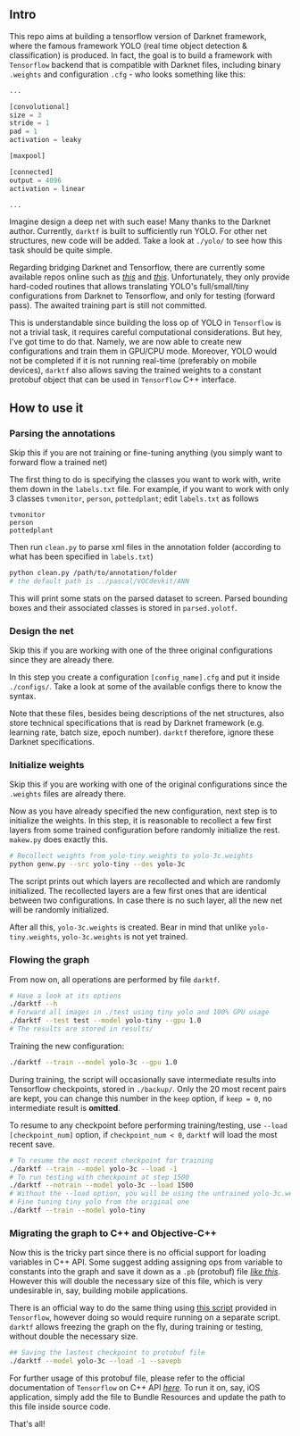 ## Intro

This repo aims at building a tensorflow version of Darknet framework, where the famous framework YOLO (real time object detection & classification) is produced. In fact, the goal is to build a framework with `Tensorflow` backend that is compatible with Darknet files, including binary `.weights` and configuration `.cfg` - who looks something like this:


```python
...

[convolutional]
size = 3
stride = 1
pad = 1
activation = leaky

[maxpool]

[connected]
output = 4096
activation = linear

...
```

Imagine design a deep net with such ease! Many thanks to the Darknet author. Currently, `darktf` is built to sufficiently run YOLO. For other net structures, new code will be added. Take a look at `./yolo/` to see how this task should be quite simple.

Regarding bridging Darknet and Tensorflow, there are currently some available repos online such as [_this_](https://github.com/sunshineatnoon/Darknet.keras) and [_this_](https://github.com/gliese581gg/YOLO_tensorflow). Unfortunately, they only provide hard-coded routines that allows translating YOLO's full/small/tiny configurations from Darknet to Tensorflow, and only for testing (forward pass). The awaited training part is still not committed.

This is understandable since building the loss op of YOLO in `Tensorflow` is not a trivial task, it requires careful computational considerations. But hey, I've got time to do that. Namely, we are now able to create new configurations and train them in GPU/CPU mode. Moreover, YOLO would not be completed if it is not running real-time (preferably on mobile devices), `darktf` also allows saving the trained weights to a constant protobuf object that can be used in `Tensorflow` C++ interface.


## How to use it

### Parsing the annotations

Skip this if you are not training or fine-tuning anything (you simply want to forward flow a trained net)

The first thing to do is specifying the classes you want to work with, write them down in the `labels.txt` file. For example, if you want to work with only 3 classes `tvmonitor`, `person`, `pottedplant`; edit `labels.txt` as follows

```
tvmonitor
person
pottedplant
```

Then run `clean.py` to parse xml files in the annotation folder (according to what has been specified in `labels.txt`)

```bash
python clean.py /path/to/annotation/folder
# the default path is ../pascal/VOCdevkit/ANN
```

This will print some stats on the parsed dataset to screen. Parsed bounding boxes and their associated classes is stored in `parsed.yolotf`.

### Design the net

Skip this if you are working with one of the three original configurations since they are already there.

In this step you create a configuration `[config_name].cfg` and put it inside `./configs/`. Take a look at some of the available configs there to know the syntax.

Note that these files, besides being descriptions of the net structures, also store technical specifications that is read by Darknet framework (e.g. learning rate, batch size, epoch number). `darktf` therefore, ignore these Darknet specifications.

### Initialize weights

Skip this if you are working with one of the original configurations since the `.weights` files are already there.

Now as you have already specified the new configuration, next step is to initialize the weights. In this step, it is reasonable to recollect a few first layers from some trained configuration before randomly initialize the rest. `makew.py` does exactly this.

```bash
# Recollect weights from yolo-tiny.weights to yolo-3c.weights
python genw.py --src yolo-tiny --des yolo-3c
```

The script prints out which layers are recollected and which are randomly initialized. The recollected layers are a few first ones that are identical between two configurations. In case there is no such layer, all the new net will be randomly initialized. 

After all this, `yolo-3c.weights` is created. Bear in mind that unlike `yolo-tiny.weights`, `yolo-3c.weights` is not yet trained.

### Flowing the graph

From now on, all operations are performed by file `darktf`. 

```bash
# Have a look at its options
./darktf --h
# Forward all images in ./test using tiny yolo and 100% GPU usage
./darktf --test test --model yolo-tiny --gpu 1.0
# The results are stored in results/
```

Training the new configuration:

```bash
./darktf --train --model yolo-3c --gpu 1.0
```

During training, the script will occasionally save intermediate results into Tensorflow checkpoints, stored in `./backup/`. Only the 20 most recent pairs are kept, you can change this number in the `keep` option, if `keep = 0`, no intermediate result is **omitted**.

To resume to any checkpoint before performing training/testing, use `--load [checkpoint_num]` option, if `checkpoint_num < 0`, `darktf` will load the most recent save.

```bash
# To resume the most recent checkpoint for training
./darktf --train --model yolo-3c --load -1
# To run testing with checkpoint at step 1500
./darktf --notrain --model yolo-3c --load 1500
# Without the --load option, you will be using the untrained yolo-3c.weights
# Fine tuning tiny yolo from the original one
./darktf --train --model yolo-tiny
```

### Migrating the graph to C++ and Objective-C++

Now this is the tricky part since there is no official support for loading variables in C++ API. Some suggest adding assigning ops from variable to constants into the graph and save it down as a `.pb` (protobuf) file [_like this_](https://alexjoz.gitbooks.io/code-life/content/chapter7.html). However this will double the necessary size of this file, which is very undesirable in, say, building mobile applications. 

There is an official way to do the same thing using [this script](https://github.com/tensorflow/tensorflow/blob/master/tensorflow/python/tools/freeze_graph.py) provided in `Tensorflow`, however doing so would require running on a separate script. `darktf` allows freezing the graph on the fly, during training or testing, without double the necessary size.

```bash
## Saving the lastest checkpoint to protobuf file
./darktf --model yolo-3c --load -1 --savepb
```

For further usage of this protobuf file, please refer to the official documentation of `Tensorflow` on C++ API [_here_](https://www.tensorflow.org/versions/r0.9/api_docs/cc/index.html). To run it on, say, iOS application, simply add the file to Bundle Resources and update the path to this file inside source code.

That's all!